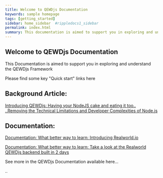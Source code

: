 ```yaml
---
title: Welcome to QEWDjs Documentation
keywords: sample homepage
tags: [getting_started]
sidebar: home_sidebar  #rippledocs1_sidebar
permalink: index.html
summary: This documentation is aimed to support you in exploring and understand the QEWDjs framework.
---
```


## Welcome to QEWDjs Documentation 

This Documentation is aimed to support you in exploring and understand the QEWDjs Framework 


Please find some key "Quick start" links here 

## Background Article:

[Introducing QEWDjs: Having your NodeJS cake and eating it too.. 
..Removing the Technical Limitations and Developer Complexities of Node.js](https://robtweed.wordpress.com/2017/04/18/having-your-node-js-cake-and-eating-it-too/) 


## Documentation:

[Documentation: What better way to learn: Introducing Realworld.io](https://medium.com/@ericsimons/introducing-realworld-6016654d36b5)

[Documentation: What better way to learn: Take a look at the Realworld QEWDjs backend built in 2 days](https://github.com/gothinkster/QEWD-realworld-example-app)

See more in the QEWDjs Documentation available here...


..
